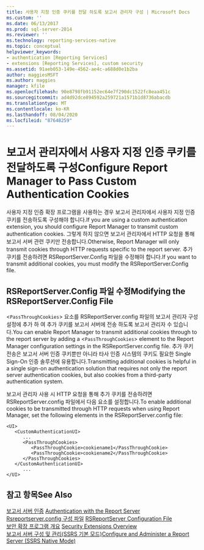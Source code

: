 ```yaml
---
title: 사용자 지정 인증 쿠키를 전달 하도록 보고서 관리자 구성 | Microsoft Docs
ms.custom: ''
ms.date: 06/13/2017
ms.prod: sql-server-2014
ms.reviewer: ''
ms.technology: reporting-services-native
ms.topic: conceptual
helpviewer_keywords:
- authentication [Reporting Services]
- extensions [Reporting Services], custom security
ms.assetid: 91aeb053-149e-4562-ae4c-a688d0e1b2ba
author: maggiesMSFT
ms.author: maggies
manager: kfile
ms.openlocfilehash: 90e8798fb91152ec64e7f290dc1522fc8eaa451c
ms.sourcegitcommit: ad4d92dce894592a259721a1571b1d8736abacdb
ms.translationtype: MT
ms.contentlocale: ko-KR
ms.lasthandoff: 08/04/2020
ms.locfileid: "87648259"
---
```

# <a name="configure-report-manager-to-pass-custom-authentication-cookies"></a><span data-ttu-id="4db29-102">보고서 관리자에서 사용자 지정 인증 쿠키를 전달하도록 구성</span><span class="sxs-lookup"><span data-stu-id="4db29-102">Configure Report Manager to Pass Custom Authentication Cookies</span></span>
  <span data-ttu-id="4db29-103">사용자 지정 인증 확장 프로그램을 사용하는 경우 보고서 관리자에서 사용자 지정 인증 쿠키를 전송하도록 구성해야 합니다.</span><span class="sxs-lookup"><span data-stu-id="4db29-103">If you are using a custom authentication extension, you should configure Report Manager to transmit custom authentication cookies.</span></span> <span data-ttu-id="4db29-104">그렇게 하지 않으면 보고서 관리자에서 HTTP 요청을 통해 보고서 서버 관련 쿠키만 전송합니다.</span><span class="sxs-lookup"><span data-stu-id="4db29-104">Otherwise, Report Manager will only transmit cookies through HTTP requests specific to the report server.</span></span> <span data-ttu-id="4db29-105">추가 쿠키를 전송하려면 RSReportServer.Config 파일을 수정해야 합니다.</span><span class="sxs-lookup"><span data-stu-id="4db29-105">If you want to transmit additional cookies, you must modify the RSReportServer.Config file.</span></span>  
  
## <a name="modifying-the-rsreportserverconfig-file"></a><span data-ttu-id="4db29-106">RSReportServer.Config 파일 수정</span><span class="sxs-lookup"><span data-stu-id="4db29-106">Modifying the RSReportServer.Config File</span></span>  
 <span data-ttu-id="4db29-107"><`PassThroughCookies`> 요소를 RSReportServer.config 파일의 보고서 관리자 구성 설정에 추가 하 여 추가 쿠키를 보고서 서버에 전송 하도록 보고서 관리자 수 있습니다.</span><span class="sxs-lookup"><span data-stu-id="4db29-107">You can enable Report Manager to transmit additional cookies through to the report server by adding a <`PassThroughCookies`> element to the Report Manager configuration settings in the RSReportServer.config file.</span></span> <span data-ttu-id="4db29-108">추가 쿠키 전송은 보고서 서버 인증 쿠키뿐만 아니라 타사 인증 시스템의 쿠키도 필요한 Single Sign-On 인증 솔루션에 유용합니다.</span><span class="sxs-lookup"><span data-stu-id="4db29-108">Transmitting additional cookies is helpful in a single sign-on authentication solution that requires not only the report server authentication cookies, but also cookies from a third-party authentication system.</span></span>  
  
 <span data-ttu-id="4db29-109">보고서 관리자 사용 시 HTTP 요청을 통해 추가 쿠키를 전송하려면 RSReportServer.config 파일에서 다음 요소를 설정합니다.</span><span class="sxs-lookup"><span data-stu-id="4db29-109">To enable additional cookies to be transmitted through HTTP requests when using Report Manager, set the following elements in the RSReportServer.config file:</span></span>  
  
```  
<UI>  
   <CustomAuthenticationUI>  
      ...  
      <PassThroughCookies>  
         <PassThroughCookie>cookiename1</PassThroughCookie>  
         <PassThroughCookie>cookiename2</PassThroughCookie>  
      </PassThroughCookies>  
   </CustomAuthenticationUI>  
      ...  
</UI>  
```  
  
## <a name="see-also"></a><span data-ttu-id="4db29-110">참고 항목</span><span class="sxs-lookup"><span data-stu-id="4db29-110">See Also</span></span>  
 <span data-ttu-id="4db29-111">[보고서 서버 인증](authentication-with-the-report-server.md) </span><span class="sxs-lookup"><span data-stu-id="4db29-111">[Authentication with the Report Server](authentication-with-the-report-server.md) </span></span>  
 <span data-ttu-id="4db29-112">[Rsreportserver.config 구성 파일](../report-server/rsreportserver-config-configuration-file.md) </span><span class="sxs-lookup"><span data-stu-id="4db29-112">[RSReportServer Configuration File](../report-server/rsreportserver-config-configuration-file.md) </span></span>  
 <span data-ttu-id="4db29-113">[보안 확장 프로그램 개요](../extensions/security-extension/security-extensions-overview.md) </span><span class="sxs-lookup"><span data-stu-id="4db29-113">[Security Extensions Overview](../extensions/security-extension/security-extensions-overview.md) </span></span>  
 [<span data-ttu-id="4db29-114">보고서 서버 구성 및 관리&#40;SSRS 기본 모드&#41;</span><span class="sxs-lookup"><span data-stu-id="4db29-114">Configure and Administer a Report Server &#40;SSRS Native Mode&#41;</span></span>](../report-server/configure-and-administer-a-report-server-ssrs-native-mode.md)  
  
  
